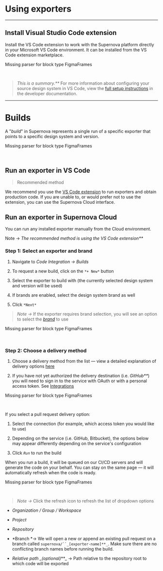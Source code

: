
# Using exporters

---

## Install Visual Studio Code extension

Install the VS Code extension to work with the Supernova platform directly in your Microsoft VS Code environment. It can be installed from the VS Code extension marketplace. 



Missing parser for block type FigmaFrames

 

> _This is a summary.**_ For more information about configuring your source design system in VS Code, view the [full setup instructions](https://developers.supernova.io/getting-started#download-supernova-vs-code-extension) in the developer documentation.

---

# Builds

A "*build*" in Supernova represents a single run of a specific exporter that points to a specific design system and version. 



Missing parser for block type FigmaFrames

 

## Run an exporter in VS Code

> Recommended method

We recommend you use the [VS Code extension](https://developers.supernova.io/using-exporters/running-exporters) to run exporters and obtain production code. If you are unable to, or would prefer not to use the extension, you can use the Supernova Cloud interface.

## Run an exporter in Supernova Cloud

You can run any installed exporter manually from the Cloud environment. 

Note -> _The recommended method is using the VS Code extension**_

### Step 1: Select an exporter and brand

1. Navigate to *Code Integration → Builds*

1. To request a new build, click on the `*+ New*` button

1. Select the exporter to build with (the currently selected design system and version will be used)

1. If brands are enabled, select the design system brand as well

1. Click `*Next*`

> *Note ->* If the exporter requires brand selection, you will see an option to select the [*brand*](https://learn.supernova.io/latest/design-systems/multi-brand-design-systems.html) to use



Missing parser for block type FigmaFrames

 

### Step 2: Choose a delivery method

1. Choose a delivery method from the list — view a detailed explanation of delivery options [here](https://learn.supernova.io/latest/code-integration/exporters/automating-code-delivery/code-delivery.html)

1. If you have not yet authorized the delivery destination (i.e. _GitHub**_) you will need to sign in to the service with OAuth or with a personal access token. See [Integrations]()



Missing parser for block type FigmaFrames

 

If you select a pull request delivery option:

1. Select the connection (for example, which access token you would like to use)

1. Depending on the service (i.e. GitHub, Bitbucket), the options below may appear differently depending on the service's configuration

1. Click *`Run`* to run the build

When you run a build, it will be queued on our CI/CD servers and will generate the code on your behalf. You can stay on the same page — it will automatically refresh when the code is ready.



Missing parser for block type FigmaFrames

 

> *Note ->* Click the refresh icon to refresh the list of dropdown options

- *Organization / Group / Workspace*

- *Project*

- *Repository*

- *Branch *-> We will open a new or append an existing pull request on a branch called `supernova/``_[exporter-name]**_`. Make sure there are no conflicting branch names before running the build.

- *Relative path *_*(optional)***_ -> Path relative to the repository root to which code will be exported